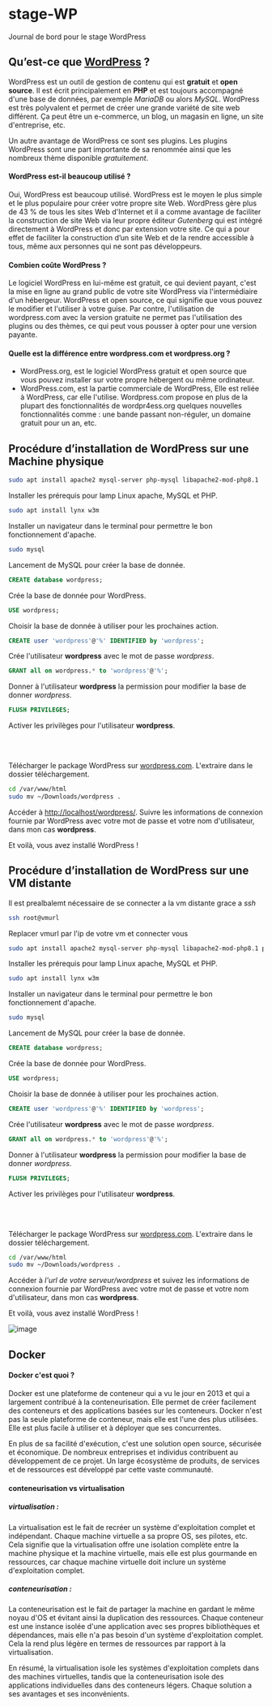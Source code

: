 # stage-WP

Journal de bord pour le stage WordPress

## Qu’est-ce que [WordPress](https://wordpress.com/) ?

WordPress est un outil de gestion de contenu qui est **gratuit** et **open source**. Il est écrit principalement en **PHP** et est toujours accompagné d'une base de données, par exemple *MariaDB* ou alors *MySQL*. WordPress est très polyvalent et permet de créer une grande variété de site web différent. Ça peut être un e-commerce, un blog, un magasin en ligne, un site d'entreprise, etc. 



Un autre avantage de WordPress ce sont ses plugins. Les plugins WordPress sont une part importante de sa renommée ainsi que les nombreux thème disponible *gratuitement*. 


#### WordPress est-il beaucoup utilisé ?
Oui, WordPress est beaucoup utilisé. WordPress est le moyen le plus simple et le plus populaire pour créer votre propre site Web. WordPress gère plus de 43 % de tous les sites Web d'Internet et il a comme avantage de faciliter la construction de site Web via leur propre éditeur *Gutenberg* qui est intégré directement à WordPress et donc par extension votre site. Ce qui a pour effet de faciliter la construction d’un site Web et de la rendre accessible à tous, même aux personnes qui ne sont pas développeurs.

#### Combien coûte WordPress ?
Le logiciel WordPress en lui-même est gratuit, ce qui devient payant, c'est la mise en ligne au grand public de votre site WordPress via l'intermédiaire d'un hébergeur. WordPress et open source, ce qui signifie que vous pouvez le modifier et l'utiliser à votre guise. Par contre, l'utilisation de wordpress.com avec la version gratuite ne permet pas l'utilisation des plugins ou des thèmes, ce qui peut vous pousser à opter pour une version payante.

#### Quelle est la différence entre wordpress.com et wordpress.org ? 

- WordPress.org, est le logiciel WordPress gratuit et open source que vous pouvez installer sur votre propre hébergent ou même ordinateur.
- WordPress.com, est la partie commerciale de WordPress, Elle est reliée à WordPress, car elle l'utilise. Wordpress.com propose en plus de la plupart des fonctionnalités de wordpr4ess.org quelques nouvelles fonctionnalités comme : une bande passant non-réguler, un domaine gratuit pour un an, etc.

## Procédure d’installation de WordPress sur une Machine physique


```bash
sudo apt install apache2 mysql-server php-mysql libapache2-mod-php8.1
```
Installer les prérequis pour lamp Linux apache, MySQL et PHP.


```bash
sudo apt install lynx w3m
```
Installer un navigateur dans le terminal pour permettre le bon fonctionnement d'apache.


```bash
sudo mysql
```
Lancement de MySQL pour créer la base de donnée.

```SQL
CREATE database wordpress;
```
Crée la base de donnée pour WordPress.

```SQL
USE wordpress;
```
Choisir la base de donnée à utiliser pour les prochaines action.

```SQL
CREATE user 'wordpress'@'%' IDENTIFIED by 'wordpress';
```
Crée l'utilisateur **wordpress** avec le mot de passe *wordpress*.

```SQL
GRANT all on wordpress.* to 'wordpress'@'%';
```
Donner à l'utilisateur **wordpress** la permission pour modifier la base de donner *wordpress*.

```SQL
FLUSH PRIVILEGES;
```
Activer les privilèges pour l'utilisateur **wordpress**.  

<br>
<br>

Télécharger le package WordPress sur [wordpress.com](https://wordpress.org/). L'extraire dans le dossier téléchargement. 
```bash
cd /var/www/html
sudo mv ~/Downloads/wordpress .
```
Accéder à [http://localhost/wordpress/](http://localhost/wordpress/). Suivre les informations de connexion fournie par WordPress avec votre mot de passe et votre nom d'utilisateur, dans mon cas **wordpress**.

Et voilà, vous avez installé WordPress !

## Procédure d’installation de WordPress sur une VM distante

Il est prealbalemt nécessaire de se connecter a la vm distante grace a *ssh*

```bash
ssh root@vmurl 
```
Replacer vmurl par l'ip de votre vm et connecter vous

```bash
sudo apt install apache2 mysql-server php-mysql libapache2-mod-php8.1 php8.1
```
Installer les prérequis pour lamp Linux apache, MySQL et PHP.


```bash
sudo apt install lynx w3m
```
Installer un navigateur dans le terminal pour permettre le bon fonctionnement d'apache.


```bash
sudo mysql
```
Lancement de MySQL pour créer la base de donnée.

```SQL
CREATE database wordpress;
```
Crée la base de donnée pour WordPress.

```SQL
USE wordpress;
```
Choisir la base de donnée à utiliser pour les prochaines action.

```SQL
CREATE user 'wordpress'@'%' IDENTIFIED by 'wordpress';
```
Crée l'utilisateur **wordpress** avec le mot de passe *wordpress*.

```SQL
GRANT all on wordpress.* to 'wordpress'@'%';
```
Donner à l'utilisateur **wordpress** la permission pour modifier la base de donner *wordpress*.

```SQL
FLUSH PRIVILEGES;
```
Activer les privilèges pour l'utilisateur **wordpress**.  

<br>
<br>

Télécharger le package WordPress sur [wordpress.com](https://wordpress.org/). L'extraire dans le dossier téléchargement. 
```bash
cd /var/www/html
sudo mv ~/Downloads/wordpress .
```
Accéder à *l'url de votre serveur/wordpress* et suivez les informations de connexion fournie par WordPress avec votre mot de passe et votre nom d'utilisateur, dans mon cas **wordpress**.

Et voilà, vous avez installé WordPress !

![image](https://github.com/dwesh163/stage-WP/assets/142376542/fee5effc-8c78-4a52-b40b-42a5998fdb84)


## Docker 

#### Docker c'est quoi ?

Docker est une plateforme de conteneur qui a vu le jour en 2013 et qui a largement contribué à la conteneurisation. Elle permet de créer facilement des conteneurs et des applications basées sur les conteneurs. Docker n'est pas la seule plateforme de conteneur, mais elle est l'une des plus utilisées. Elle est plus facile à utiliser et à déployer que ses concurrentes.

En plus de sa facilité d'exécution, c'est une solution open source, sécurisée et économique. De nombreux entreprises et individus contribuent au développement de ce projet. Un large écosystème de produits, de services et de ressources est développé par cette vaste communauté.

#### conteneurisation vs virtualisation

##### virtualisation : 

La virtualisation est le fait de recréer un système d'exploitation complet et indépendant. Chaque machine virtuelle a sa propre OS, ses pilotes, etc. Cela signifie que la virtualisation offre une isolation complète entre la machine physique et la machine virtuelle, mais elle est plus gourmande en ressources, car chaque machine virtuelle doit inclure un système d'exploitation complet.

##### conteneurisation : 

La conteneurisation est le fait de partager la machine en gardant le même noyau d'OS et évitant ainsi la duplication des ressources. Chaque conteneur est une instance isolée d'une application avec ses propres bibliothèques et dépendances, mais elle n'a pas besoin d'un système d'exploitation complet. Cela la rend plus légère en termes de ressources par rapport à la virtualisation.



En résumé, la virtualisation isole les systèmes d'exploitation complets dans des machines virtuelles, tandis que la conteneurisation isole des applications individuelles dans des conteneurs légers. Chaque solution a ses avantages et ses inconvénients.